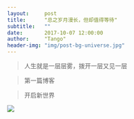 ```yaml
---
layout:     post
title:      "总之岁月漫长，但却值得等待"
subtitle:   ""
date:       2017-10-07 12:00:00
author:     "Tango"
header-img: "img/post-bg-universe.jpg"
---
```


 

>人生就是一层层雾，拨开一层又见一层

>第一篇博客

>开启新世界

![](/img/in-post/post-jiangxiaoyu.jpg)
